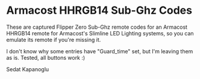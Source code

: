 # Armacost HHRGB14 Sub-Ghz Codes

These are captured Flipper Zero Sub-Ghz remote codes for an Armacost HHRGB14 
remote for Armacost's Slimline LED Lighting systems, so you can emulate its remote
if you're missing it. 

I don't know why some entries have "Guard_time" set, but I'm leaving them as is. 
Tested, all buttons work :) 

Sedat Kapanoglu